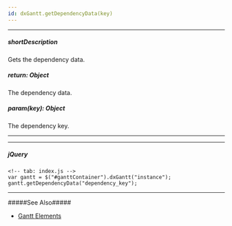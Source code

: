 ```yaml
---
id: dxGantt.getDependencyData(key)
---
```

---
##### shortDescription
Gets the dependency data.

##### return: Object
The dependency data.

##### param(key): Object
The dependency key.

---

---

##### jQuery

    <!-- tab: index.js -->
    var gantt = $("#ganttContainer").dxGantt("instance");
    gantt.getDependencyData("dependency_key");

---

#####See Also#####
- [Gantt Elements](/Documentation/Guide/Widgets/Gantt/Gantt_Elements/)